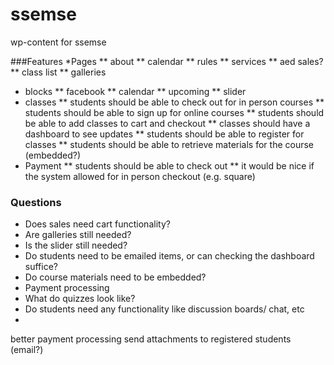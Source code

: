 # ssemse
wp-content for ssemse

###Features
*Pages
** about
** calendar
** rules
** services
** aed sales?
** class list
** galleries
* blocks
** facebook
** calendar
** upcoming
** slider
* classes
** students should be able to check out for in person courses
** students should be able to sign up for online courses
** students should be able to add classes to cart and checkout
** classes should have a dashboard to see updates
** students should be able to register for classes
** students should be able to retrieve materials for the course (embedded?)
* Payment
** students should be able to check out 
** it would be nice if the system allowed for in person checkout (e.g. square)

### Questions
* Does sales need cart functionality?
* Are galleries still needed?
* Is the slider still needed?
* Do students need to be emailed items, or can checking the dashboard suffice?
* Do course materials need to be embedded?
* Payment processing
* What do quizzes look like?
* Do students need any functionality like discussion boards/ chat, etc
* 
better payment processing
send attachments to registered students (email?)
